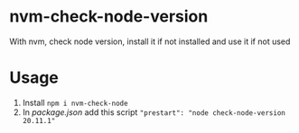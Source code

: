 # nvm-check-node-version
With nvm, check node version, install it if not installed and use it if not used

# Usage
1. Install `npm i nvm-check-node`
2. In *package.json* add this script `"prestart": "node check-node-version 20.11.1"`
